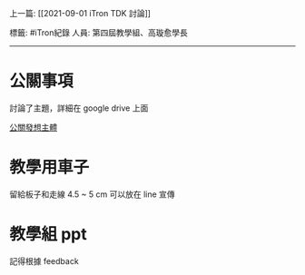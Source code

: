 上一篇: [[2021-09-01 iTron TDK 討論]]

標籤: #iTron紀錄 
人員: 第四屆教學組、高璇愈學長

---

# 公關事項

討論了主題，詳細在 google drive 上面

[公關發想主體](https://docs.google.com/spreadsheets/d/1U5tiMRxcHcKDzbO8TQ6nXZxDyXp2dPPl--BneuolNj8/edit?usp=sharing)

# 教學用車子

留給板子和走線 4.5 ~ 5 cm
可以放在 line 宣傳

# 教學組 ppt

記得根據 feedback